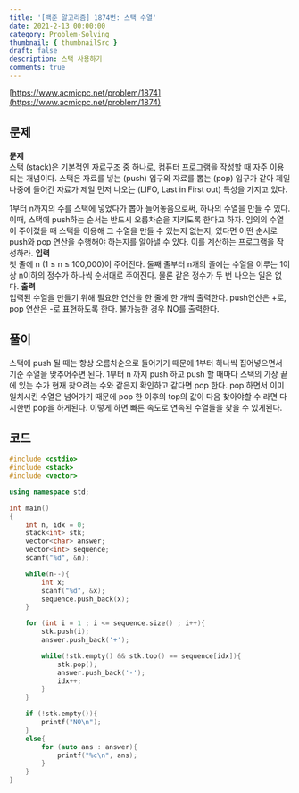 ```yaml
---
title: '[백준 알고리즘] 1874번: 스택 수열'
date: 2021-2-13 00:00:00
category: Problem-Solving
thumbnail: { thumbnailSrc }
draft: false
description: 스택 사용하기
comments: true
---
```


[https://www.acmicpc.net/problem/1874](https://www.acmicpc.net/problem/1874)

## 문제

**문제**<br>
스택 (stack)은 기본적인 자료구조 중 하나로, 컴퓨터 프로그램을 작성할 때 자주 이용되는 개념이다. 스택은 자료를 넣는 (push) 입구와 자료를 뽑는 (pop) 입구가 같아 제일 나중에 들어간 자료가 제일 먼저 나오는 (LIFO, Last in First out) 특성을 가지고 있다.

1부터 n까지의 수를 스택에 넣었다가 뽑아 늘어놓음으로써, 하나의 수열을 만들 수 있다. 이때, 스택에 push하는 순서는 반드시 오름차순을 지키도록 한다고 하자. 임의의 수열이 주어졌을 때 스택을 이용해 그 수열을 만들 수 있는지 없는지, 있다면 어떤 순서로 push와 pop 연산을 수행해야 하는지를 알아낼 수 있다. 이를 계산하는 프로그램을 작성하라.
**입력**<br>
첫 줄에 n (1 ≤ n ≤ 100,000)이 주어진다. 둘째 줄부터 n개의 줄에는 수열을 이루는 1이상 n이하의 정수가 하나씩 순서대로 주어진다. 물론 같은 정수가 두 번 나오는 일은 없다.
**출력**<br>
입력된 수열을 만들기 위해 필요한 연산을 한 줄에 한 개씩 출력한다. push연산은 +로, pop 연산은 -로 표현하도록 한다. 불가능한 경우 NO를 출력한다.

## 풀이

스택에 push 될 때는 항상 오름차순으로 들어가기 때문에 1부터 하나씩 집어넣으면서 기준 수열을 맞추어주면 된다. 1부터 n 까지 push 하고 push 할 때마다 스택의 가장 끝에 있는 수가 현재 찾으려는 수와 같은지 확인하고 같다면 pop 한다. pop 하면서 이미 일치시킨 수열은 넘어가기 때문에 pop 한 이후의 top의 값이 다음 찾아야할 수 라면 다시한번 pop을 하게된다. 이렇게 하면 빠른 속도로 연속된 수열들을 찾을 수 있게된다.

## 코드

```cpp
#include <cstdio>
#include <stack>
#include <vector>

using namespace std;

int main()
{
    int n, idx = 0;
    stack<int> stk;
    vector<char> answer;
    vector<int> sequence;
    scanf("%d", &n);

    while(n--){
        int x;
        scanf("%d", &x);
        sequence.push_back(x);
    }

    for (int i = 1 ; i <= sequence.size() ; i++){
        stk.push(i);
        answer.push_back('+');

        while(!stk.empty() && stk.top() == sequence[idx]){
            stk.pop();
            answer.push_back('-');
            idx++;
        }
    }

    if (!stk.empty()){
        printf("NO\n");
    }
    else{
        for (auto ans : answer){
            printf("%c\n", ans);
        }
    }
}

```

